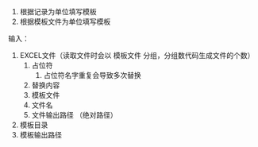 1. 根据记录为单位填写模板
2. 根据模板文件为单位填写模板

输入：

1. EXCEL文件（读取文件时会以 模板文件 分组，分组数代码生成文件的个数）
   1. 占位符
      1. 占位符名字重复会导致多次替换
   2. 替换内容
   3. 模板文件
   4. 文件名
   5. 文件输出路径 （绝对路径）
2. 模板目录
3. 模板输出路径

